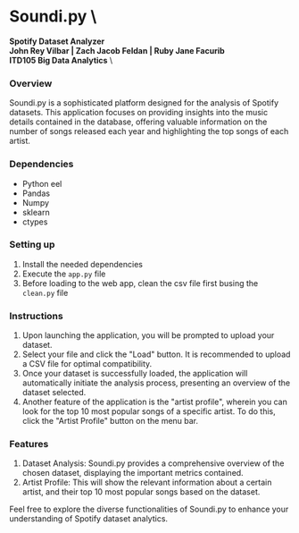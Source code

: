# Soundi.py \
**Spotify Dataset Analyzer** \
**John Rey Vilbar | Zach Jacob Feldan | Ruby Jane Facurib** \
**ITD105 Big Data Analytics** \


### Overview
Soundi.py is a sophisticated platform designed for the analysis of Spotify datasets. This application focuses on providing insights into the music details contained in the database, offering valuable information on the number of songs released each year and highlighting the top songs of each artist.

### Dependencies
* Python eel
* Pandas
* Numpy
* sklearn
* ctypes

### Setting up
1. Install the needed dependencies
2. Execute the `app.py` file
3. Before loading to the web app, clean the csv file first busing the `clean.py` file

### Instructions
1. Upon launching the application, you will be prompted to upload your dataset.
2. Select your file and click the "Load" button. It is recommended to upload a CSV file for optimal compatibility.
3. Once your dataset is successfully loaded, the application will automatically initiate the analysis process, presenting an overview of the dataset selected.
4. Another feature of the application is the "artist profile", wherein you can look for the top 10 most popular songs of a specific artist. To do this, click the "Artist Profile" button on the menu bar.

### Features
1. Dataset Analysis:
	Soundi.py provides a comprehensive overview of the chosen dataset, displaying the important metrics contained.
2. Artist Profile:
	This will show the relevant information about a certain artist, and their top 10 most popular songs based on the dataset.

Feel free to explore the diverse functionalities of Soundi.py to enhance your understanding of Spotify dataset analytics. 

